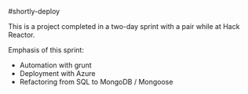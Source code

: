 #shortly-deploy

This is a project completed in a two-day sprint with a pair while at Hack Reactor.

Emphasis of this sprint:

* Automation with grunt
* Deployment with Azure
* Refactoring from SQL to MongoDB / Mongoose